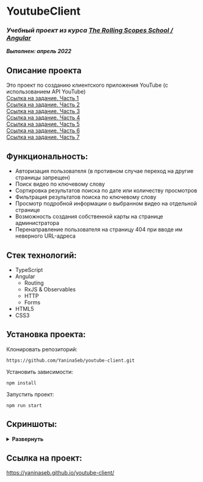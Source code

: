 # YoutubeClient

### ***Учебный проект из курса [The Rolling Scopes School / Angular](https://rs.school/angular/)***  
***Выполнен:  апрель 2022***  

## Описание проекта
Это проект по созданию клиентского приложения YouTube (с использованием API YouTube)   
[Ссылка на задание. Часть 1](https://github.com/rolling-scopes-school/tasks/blob/master/tasks/angular/intro.md)   
[Ссылка на задание. Часть 2](https://github.com/rolling-scopes-school/tasks/blob/master/tasks/angular/components-directives-pipes.md)   
[Ссылка на задание. Часть 3](https://github.com/rolling-scopes-school/tasks/blob/master/tasks/angular/modules-services-routing.md)   
[Ссылка на задание. Часть 4](https://github.com/rolling-scopes-school/tasks/blob/master/tasks/angular/rxjs-observables-http.md)   
[Ссылка на задание. Часть 5](https://github.com/rolling-scopes-school/tasks/blob/master/tasks/angular/forms.md)   
[Ссылка на задание. Часть 6](https://github.com/rolling-scopes-school/tasks/blob/master/tasks/angular/NgRX.md)   
[Ссылка на задание. Часть 7](https://github.com/rolling-scopes-school/tasks/blob/master/angular/modules/unit-test/README-RU.md)   


## Функциональность:
- Авторизация пользователя (в противном случае переход на другие страницы запрещен)
- Поиск видео по ключевому слову
- Сортировка результатов поиска по дате или количеству просмотров   
- Фильтрация результатов поиска по ключевому слову
- Просмотр подробной информации о выбранном видео на отдельной странице
- Возможность создания собственной карты на странице администратора
- Перенаправление пользователя на страницу 404 при вводе им неверного URL-адреса


## Стек технологий:
- TypeScript 
- Angular
  - Routing
  - RxJS & Observables
  - HTTP
  - Forms
- HTML5
- CSS3

## Установка проекта:

Клонировать репозиторий:

    https://github.com/YaninaSeb/youtube-client.git

Установить зависимости:

    npm install

Запустить проект:

    npm run start


## Скриншоты:
<details><summary><b>Развернуть</b></summary>

[![YoutubeClient](https://user-images.githubusercontent.com/85887443/230054469-b8b5473c-decc-4d48-8dbc-1d221eccff46.png)]()

[![YoutubeClient](https://user-images.githubusercontent.com/85887443/230054579-be945122-06c5-449e-9f35-2e5c8beed0a3.png)]()

[![YoutubeClient](https://user-images.githubusercontent.com/85887443/230054624-9e2e2b99-712f-43b2-b4bc-e126aecc4555.png)]()

</details>

## Ссылка на проект:
https://yaninaseb.github.io/youtube-client/
